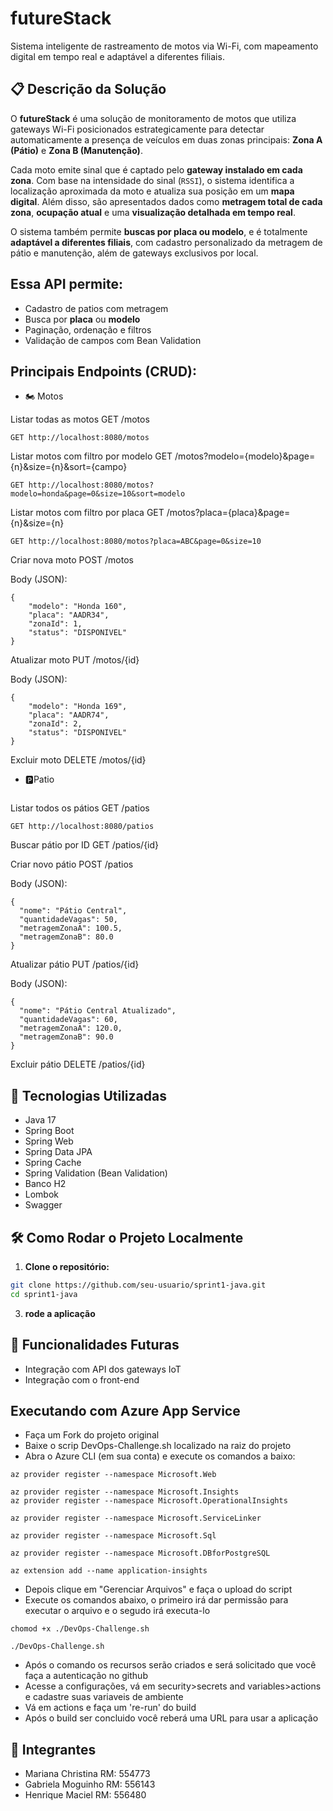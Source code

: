 # futureStack 

Sistema inteligente de rastreamento de motos via Wi-Fi, com mapeamento digital em tempo real e adaptável a diferentes filiais.

## 📋 Descrição da Solução

O **futureStack** é uma solução de monitoramento de motos que utiliza gateways Wi-Fi posicionados estrategicamente para detectar automaticamente a presença de veículos em duas zonas principais: **Zona A (Pátio)** e **Zona B (Manutenção)**.

Cada moto emite sinal que é captado pelo **gateway instalado em cada zona**. Com base na intensidade do sinal (`RSSI`), o sistema identifica a localização aproximada da moto e atualiza sua posição em um **mapa digital**. Além disso, são apresentados dados como **metragem total de cada zona**, **ocupação atual** e uma **visualização detalhada em tempo real**.

O sistema também permite **buscas por placa ou modelo**, e é totalmente **adaptável a diferentes filiais**, com cadastro personalizado da metragem de pátio e manutenção, além de gateways exclusivos por local.

## Essa API permite:

- Cadastro de patios com metragem
- Busca por **placa** ou **modelo**
- Paginação, ordenação e filtros
- Validação de campos com Bean Validation

## Principais Endpoints (CRUD):

- 🏍️ Motos

Listar todas as motos
GET /motos

```
GET http://localhost:8080/motos
```

Listar motos com filtro por modelo
GET /motos?modelo={modelo}&page={n}&size={n}&sort={campo}

```
GET http://localhost:8080/motos?modelo=honda&page=0&size=10&sort=modelo
```
Listar motos com filtro por placa
GET /motos?placa={placa}&page={n}&size={n}

```
GET http://localhost:8080/motos?placa=ABC&page=0&size=10
```

Criar nova moto
POST /motos

Body (JSON):
```
{
    "modelo": "Honda 160",
    "placa": "AADR34",
    "zonaId": 1,
    "status": "DISPONIVEL"
}
```

Atualizar moto
PUT /motos/{id}

Body (JSON):
```
{
    "modelo": "Honda 169",
    "placa": "AADR74",
    "zonaId": 2,
    "status": "DISPONIVEL"
}
```
Excluir moto
DELETE /motos/{id}

- 🅿️Patio
```
```
Listar todos os pátios
GET /patios

```
GET http://localhost:8080/patios
```

Buscar pátio por ID
GET /patios/{id}

Criar novo pátio
POST /patios

Body (JSON):
```
{
  "nome": "Pátio Central",
  "quantidadeVagas": 50,
  "metragemZonaA": 100.5,
  "metragemZonaB": 80.0
}
```

Atualizar pátio
PUT /patios/{id}

Body (JSON):

```
{
  "nome": "Pátio Central Atualizado",
  "quantidadeVagas": 60,
  "metragemZonaA": 120.0,
  "metragemZonaB": 90.0
}
```

Excluir pátio
DELETE /patios/{id}

## 🚀 Tecnologias Utilizadas

- Java 17
- Spring Boot 
- Spring Web
- Spring Data JPA
- Spring Cache
- Spring Validation (Bean Validation)
- Banco H2
- Lombok
- Swagger

## 🛠️ Como Rodar o Projeto Localmente

1. **Clone o repositório:**

```bash
git clone https://github.com/seu-usuario/sprint1-java.git
cd sprint1-java
```

3. **rode a aplicação**

## 🧠 Funcionalidades Futuras

- Integração com API dos gateways IoT
- Integração com o front-end

## Executando com Azure App Service

- Faça um Fork do projeto original
- Baixe o scrip DevOps-Challenge.sh localizado na raiz do projeto
- Abra o Azure CLI (em sua conta) e execute os comandos a baixo:
```
az provider register --namespace Microsoft.Web
 
az provider register --namespace Microsoft.Insights
az provider register --namespace Microsoft.OperationalInsights
 
az provider register --namespace Microsoft.ServiceLinker
 
az provider register --namespace Microsoft.Sql
 
az provider register --namespace Microsoft.DBforPostgreSQL
 
az extension add --name application-insights
```
- Depois clique em "Gerenciar Arquivos" e faça o upload do script
- Execute os comandos abaixo, o primeiro irá dar permissão para executar o arquivo e o segudo irá executa-lo
```
chomod +x ./DevOps-Challenge.sh
```
```
./DevOps-Challenge.sh
```
- Após o comando os recursos serão criados e será solicitado que você faça a autenticação no github
- Acesse a configurações, vá em security>secrets and variables>actions e cadastre suas variaveis de ambiente
- Vá em actions e faça um 're-run' do build
- Após o build ser concluido você reberá uma URL para usar a aplicação
  
## 👥 Integrantes

- Mariana Christina RM: 554773
- Gabriela Moguinho RM: 556143
- Henrique Maciel RM: 556480

